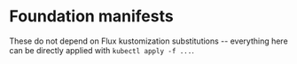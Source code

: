 # Foundation manifests

These do not depend on Flux kustomization substitutions --
everything here can be directly applied with `kubectl apply -f ...`.
